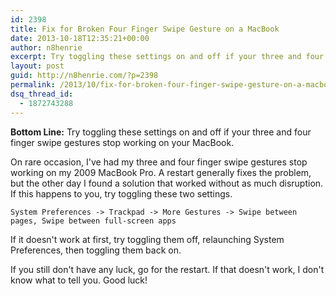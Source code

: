 ```yaml
---
id: 2398
title: Fix for Broken Four Finger Swipe Gesture on a MacBook
date: 2013-10-18T12:35:21+00:00
author: n8henrie
excerpt: Try toggling these settings on and off if your three and four finger swipe gestures stop working on your MacBook.
layout: post
guid: http://n8henrie.com/?p=2398
permalink: /2013/10/fix-for-broken-four-finger-swipe-gesture-on-a-macbook/
dsq_thread_id:
  - 1872743288
---
```

**Bottom Line:** Try toggling these settings on and off if your three and four finger swipe gestures stop working on your MacBook.<!--more-->

On rare occasion, I've had my three and four finger swipe gestures stop working on my 2009 MacBook Pro. A restart generally fixes the problem, but the other day I found a solution that worked without as much disruption. If this happens to you, try toggling these two settings.
  
`System Preferences -> Trackpad -> More Gestures -> Swipe between pages, Swipe between full-screen apps`

If it doesn't work at first, try toggling them off, relaunching System Preferences, then toggling them back on.

If you still don't have any luck, go for the restart. If that doesn't work, I don't know what to tell you. Good luck!